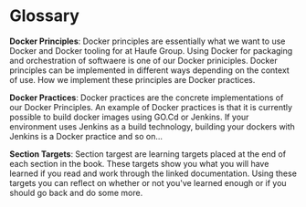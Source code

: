 # Glossary

**Docker Principles**: Docker principles are essentially what we want to use Docker and Docker tooling for at Haufe Group. Using Docker for packaging and orchestration of softwaere is one of our Docker priniciples. Docker principles can be implemented in different ways depending on the context of use. How we implement these principles are Docker practices. 

**Docker Practices**: Docker practices are the concrete implementations of our Docker Principles. An example of Docker practices is that it is currently possible to build docker images using GO.Cd or Jenkins. If your environment uses Jenkins as a build technology, building your dockers with Jenkins is a Docker practice and so on... 

**Section Targets**: Section targest are learning targets placed at the end of each section in the book. These targets show you what you will have learned if you read and work through the linked documentation. Using these targets you can reflect on whether or not you've learned enough or if you should go back and do some more.

  


